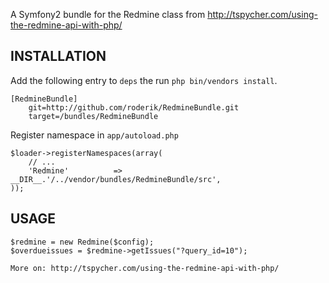 A Symfony2 bundle for the Redmine class from http://tspycher.com/using-the-redmine-api-with-php/


## INSTALLATION

Add the following entry to ``deps`` the run ``php bin/vendors install``.

    [RedmineBundle]
        git=http://github.com/roderik/RedmineBundle.git
        target=/bundles/RedmineBundle

Register namespace in ``app/autoload.php``

    $loader->registerNamespaces(array(
        // ...
        'Redmine'          => __DIR__.'/../vendor/bundles/RedmineBundle/src',
    ));

## USAGE

    $redmine = new Redmine($config);
    $overdueissues = $redmine->getIssues("?query_id=10");

    More on: http://tspycher.com/using-the-redmine-api-with-php/
